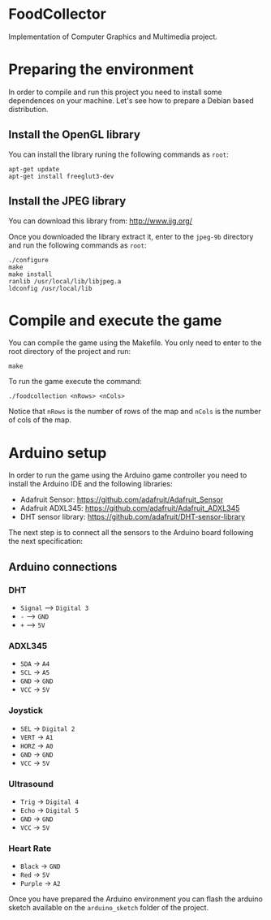 # FoodCollector
Implementation of Computer Graphics and Multimedia project.

# Preparing the environment
In order to compile and run this project you need to install some dependences on your machine. Let's see how to prepare a Debian based distribution.

## Install the OpenGL library
You can install the library runing the following commands as `root`:
```
apt-get update
apt-get install freeglut3-dev
```

## Install the JPEG library
You can download this library from: http://www.ijg.org/

Once you downloaded the library extract it, enter to the `jpeg-9b` directory and run the following commands as `root`:
```
./configure
make
make install
ranlib /usr/local/lib/libjpeg.a
ldconfig /usr/local/lib
```

# Compile and execute the game
You can compile the game using the Makefile. You only need to enter to the root directory of the project and run:
```
make
```

To run the game execute the command:
```
./foodcollection <nRows> <nCols>
```
Notice that `nRows` is the number of rows of the map and `nCols` is the number of cols of the map.

# Arduino setup
In order to run the game using the Arduino game controller you need to install the Arduino IDE and the following libraries:

- Adafruit Sensor: https://github.com/adafruit/Adafruit_Sensor
- Adafruit ADXL345: https://github.com/adafruit/Adafruit_ADXL345
- DHT sensor library: https://github.com/adafruit/DHT-sensor-library

The next step is to connect all the sensors to the Arduino board following the next specification:

## Arduino connections
### DHT
* `Signal` --> `Digital 3`
* `-` --> `GND`
* `+` --> `5V`

### ADXL345
* `SDA` -> `A4`
* `SCL` -> `A5`
* `GND` -> `GND`
* `VCC` -> `5V`

### Joystick
* `SEL` -> `Digital 2`
* `VERT` -> `A1`
* `HORZ` -> `A0`
* `GND` -> `GND`
* `VCC` -> `5V`

### Ultrasound
* `Trig` -> `Digital 4`
* `Echo` -> `Digital 5`
* `GND` -> `GND`
* `VCC` -> `5V`

### Heart Rate
* `Black` -> `GND`
* `Red` -> `5V`
* `Purple` -> `A2`

Once you have prepared the Arduino environment you can flash the arduino sketch available on the `arduino_sketch` folder of the project.
